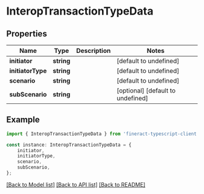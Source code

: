 # InteropTransactionTypeData


## Properties

Name | Type | Description | Notes
------------ | ------------- | ------------- | -------------
**initiator** | **string** |  | [default to undefined]
**initiatorType** | **string** |  | [default to undefined]
**scenario** | **string** |  | [default to undefined]
**subScenario** | **string** |  | [optional] [default to undefined]

## Example

```typescript
import { InteropTransactionTypeData } from 'fineract-typescript-client';

const instance: InteropTransactionTypeData = {
    initiator,
    initiatorType,
    scenario,
    subScenario,
};
```

[[Back to Model list]](../README.md#documentation-for-models) [[Back to API list]](../README.md#documentation-for-api-endpoints) [[Back to README]](../README.md)
